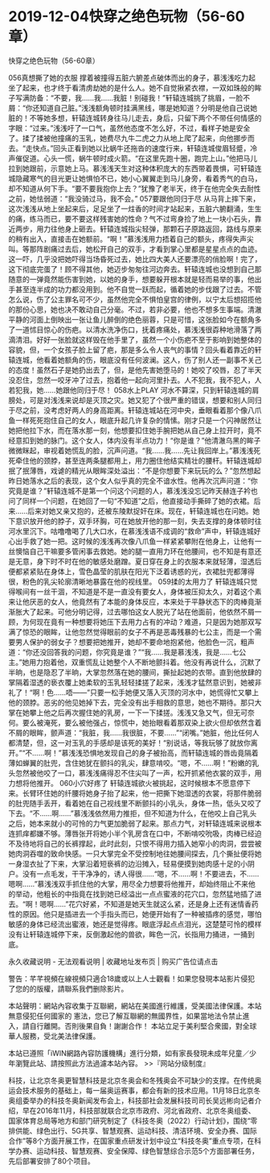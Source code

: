 # 2019-12-04快穿之绝色玩物（56-60章）



快穿之绝色玩物（56-60章）



056真想撕了她的衣服   撑着被撞得五脏六腑差点破体而出的身子，慕浅浅吃力起坐了起来，也才终于看清虏劫她的是什么人。她不自觉揪紧衣襟，一双如珠般的眸子写满防备：“不要，我……我……我脏！别碰我！”轩辕连城挑了挑眉，一脸不屑：“你还知道自己脏。”浅浅额角顿时挂满黑线，哪是她知道？分明是他自己说她脏的！不等她多想，轩辕连城转身往马儿走去，身后，只留下两个不带任何情感的字眼：“过来。”浅浅吁了一口气，虽然他态度不怎么好，不过，看样子她是安全了。揉了揉被他撞痛的玉乳，她费尽九牛二虎之力从地上爬了起来，向他挪步而去。“走快点。”回头正看到她以比蜗牛还拖沓的速度行来，轩辕连城俊眉轻蹙，冷声催促道。心头一慌，蜗牛顿时成火箭。“在这里先跑十圈，跑完上山。”他把马儿拉到她跟前，示意她上马。慕浅浅天生对这种体积庞大的东西带着畏惧，可轩辕连城隐藏寒气的目光更让她惧怕不已，她小心翼翼走到马儿身旁，看着秀气的白马，却不知道从何下手。“要不要我抱你上去？”犹豫了老半天，终于在他完全失去耐性之前，她怯弱道：“我没骑过马，我不会。” 057要跟他同归于尽   从马背上摔下来，这次浅浅从地上坐起来后，足足坐了一炷香的时间才站起来，五脏六腑翻涌，生生的痛，练马而已，要不要这样残害她的性命？气不过弯身捡了地上一块小石头，靠近两步，用力往他身上砸去。轩辕连城指尖轻弹，那颗石子原路返回，路线与原来的稍有出入，直接击在她额前。“啊！”慕浅浅用力捂着自己的额头，疼得失声尖叫。等那阵剧痛过去后，她松开自己的双手，才看到掌心里都是星星点点的血迹。这一吓，几乎没把她吓得当场昏死过去，她比四大美人还要漂亮的俏脸啊！完了，这下彻底完蛋了！顾不得其他，她迈步匆匆往河边奔去。轩辕连城也没想到自己那随意的一弹竟然能伤害到她，以她的身手，想要躲开根本就是轻而易举的事，他出手甚至连半成的功力都没用到。他不自觉一跃而起，循着她的步伐跟了过去。不管怎么说，伤了公主罪名可不少，虽然他完全不惧怕皇宫的律例，以宁太后想招揽他的那份心思，她也决不敢动自己分毫。不过，若非必要，他也不想多生事端。清澈平静的河面上倒映出一张让鱼儿醉倒的绝色丽蓉，只是可惜，这张脸如今在额角多了一道怵目惊心的伤疤。以清水洗净伤口，抚着疼痛处，慕浅浅很孬种地滑落了两滴清泪。好好一张脸就这样毁在他手里了，虽然一个小伤疤不至于影响到她整体的容貌，但，一个女孩子脸上留了疤，那是多么令人丧气的事情？回头看着靠近的轩辕连城，他看着她额角的伤，眼底没有任何波澜。这人，伤了别人还一副事不关己的态度！虽然石子是她扔出去了，但，是他先害她堕马的！她咬了咬唇，忍了半天没忍住，忽然一咬牙冲了过去，抱着他一起向河里扑去。人不犯我，我不犯人，人若犯我，她……她跟他同归于尽！ 058水上PLAY   河水不算深，只到轩辕连城的肩膀处，可是对浅浅来说却是灭顶之灾。她又犯了个很严重的错误，想要和别人同归于尽之前，没考虑好两人的身高距离。轩辕连城站在河中央，垂眼看着那个像八爪鱼一样死死抱住自己的女人，眼底升起几许复杂的情愫。刚才只是一个闪神居然让她把他拉下水，而在落水那一刻，他想要扣住她手腕把她从自己身上拉开时，竟不经意扣到她的脉门。这个女人，体内没有半点功力！“你是谁？”他清澈乌黑的眸子微微眯起，审视着她慌乱的脸，沉声问道。“我……我……先让我回岸上。”慕浅浅死死牵住他的颈脖，甚至连两条腿都用上，用力圈住他结实精壮的腰杆。轩辕连城却抿了抿薄唇，戏谑的精光从眼眸深处溢出：“不是你想要下来玩玩的么？”忽然想起昨日她落水之后的表现，这个女人似乎真的完全不谙水性。他再次沉声问道：“你究竟是谁？”轩辕连城不是第一个问这个问题的人，慕浅浅没忘记昨天赫连子衿也问了同样一个问题，在她回了一句“不知道”之后，他直接动手撕碎了她的衣裙。后来……后来对她又亲又抱的，还被东陵默捉奸在床。现在，轩辕连城也在问她。她下意识放开他的脖子，双手环胸，可在她放开他的那一刻，失去支撑的身体顿时往河水里沉下。咕噜噜喝了几大口水，在慕浅浅语不成调的“救命”声中，轩辕连城好心出手救了她一把。这时候的浅浅再次像八爪鱼一样紧紧攀附在他身上，让他有一丝懊恼自己干嘛要多管闲事去救她。她的腿一直用力环在他腰间，也不知是有意还是无意，身下时不时在他的敏感处磨蹭。夏日穿在身上的衣服本来就轻薄，湿透后便都紧紧贴在身体上，雪色晶莹的肌肤在阳光下泛着诱惑的光，衣裙肚兜都薄得很，粉色的乳尖轮廓清晰地暴露在他的视线里。 059揉的太用力了   轩辕连城只觉得喉间有一丝干涸，不知道是不是一直没有要女人，身体被压抑太久，对着这个素来让他厌恶的女人，他竟然有了本能的身体反应，本来处于平静状态下的肉棒竟渐渐胀大了起来。可他分明记得，过去哪怕这女人脱光了站在他面前，他依然不屑一顾，为何现在竟有一种想要将她压下去用力占有的冲动？难道，只是因为她那双写满了惊恐的眼眸，让他忽然觉得眼前的女子不再是恶毒残暴的七公主，而是一个需要男人保护的弱女子？想要把她推开，她却不要命地抱紧他，他脸色一沉，粗声道：“你还没回答我的问题，你究竟是谁？”“我……我是慕浅浅，我是……七公主。”她用力抱着他，双重慌乱让她整个人不断地颤抖着。他没有再说什么，沉默了半晌，也是隐忍了半晌，大掌忽然落在她的腰间，撕扯起她的衣带。直到他放肆的掌隔着湿透的亵衣覆上她柔软的玉乳轻轻揉搓了起来，浅浅才猛然意识到，她被非礼了！“啊！色……唔——”只要一松手她便又落入灭顶的河水中，她慌得忙又攀上他的颈脖。恶劣的他见她掉下去，完全没有出手相救的意思，她也不期待。那只大掌在她攀上他之后再次握住她的乳房，一下一下揉搓。浅浅又急又气，但无可奈何。要么被淹死，要么被他强占，惊慌中，她抬眼看着那双染上欲火但却依然含着不屑的眼眸，颤声道：“我脏，我……我很脏，不要……”“闭嘴。”她脏，他比任何人都清楚，但，这一对玉乳的手感却是该死的美好！“别说话，等我玩够了就放你离开。”“不……啊！”慕浅浅恐惧地发现自己的身子被抬高，而轩辕连城的唇齿竟隔着薄如蝉翼的肚兜，含住她犹在颤抖的乳尖，肆意啃咬。“嗯，不……啊！”粉嫩的乳头忽然被他咬了一口，慕浅浅痛得忍不住尖叫了一声，松开抓紧他衣裳的双手，用力想将他推开。 060小穴好疼了   轩辕连城欲火被挑起，这时候根本不愿意停下来。长臂环住她的纤腰将她身子抬了起来，他一把撕下她湿透的衣裳，将那件脆弱的肚兜随手丢开，看着她在自己视线里不断颤抖的小乳头，身体一热，低头又咬了下去。“不……啊……”慕浅浅依然用力推拒，但不知道为什么，在他咬上自己乳头之后，她本来就小的可怜的力气更加脆弱了起来。那点力气，对轩辕连城来说根本连抓痒都嫌不够。薄唇张开将她小半个乳房含在口中，不断啃咬吮吸，肉棒已经迫不及待地将自己的长裤撑起，此时此刻，只恨不得用力插入她窄小的肉洞，尝尝被她肉洞吞噬的致命快感。一只大掌完全不受控制地往她腰间探去，几个撕扯便将她一身湿衣扯了下来，大掌沿着短亵裤的边沿摊入，轻易便摸到她肉感十足的小阴户。没有一点毛发，干干净净的，诱人得很……“嗯，不……啊！不要进去，不……嗯啊……”慕浅浅双手抓住他的大掌，用尽全力想要将他推开，却始终阻止不来他的举动，他粗长的中指竟在找到她已经溢出一点点蜜液的花穴口，忽然猛地插了进去。“啊！嗯啊……”花穴好紧，不知道是她天生就这么紧，还是身上还有迷情香药性的原因。他只是插进去一个手指头而已，她便开始有了一种被插疼的感觉，哪怕敏感的身体已经流出蜜液，她还是觉得疼。眼底浮起点点泪光，这楚楚可怜的模样没有让轩辕连城停下来，反倒激起他的兽欲，眸色一沉，长指用力捅进，一捅到底。








永久收藏说明 - 无法观看说明 | 收藏地址发布页 | 购买广告位请点击


警告：芊芊視頻在線視頻只適合18歲或以上人士觀看！如果您發現本站影片侵犯了您的的版權，請聯系我們删除影片。


本站聲明：網站內容收集于互聯網，網站在美國進行維護，受美國法律保護。本站無意侵犯任何國家的
憲法，您已了解互聯網的無國界性，如果當地法令禁止進入，請自行離開。否則後果自負！謝謝合作！
本站立足于美利堅合衆國，對全球華人服務，受北美法律保護。


本站已遵照「iWIN網路內容防護機構」進行分類，如有家長發現未成年兒童／少年瀏覽此站、請按照此方法過濾本站內容。  >>『网站分级制度』




科技，让北京冬奥更智慧科技是北京冬奥会和冬残奥会不可缺少的支撑。在传统奥运会技术服务的基础上，每一届奥运赛事，都会有新的技术应用。11月18日北京冬奥组委举办的科技冬奥新闻发布会上，科技部社会发展科技司司长吴远彬向记者介绍，早在2016年11月，科技部就联合北京市政府、河北省政府、北京冬奥组委、国家体育总局等地方和部门研究制定了《科技冬奥（2022）行动计划》，围绕“零排供能、绿色出行、5G共享、智慧观赛、运动科技、清洁环境、安全办赛、国际合作”等8个方面开展工作，在国家重点研发计划中设立“科技冬奥”重点专项，在科学办赛、运动科技、智慧观赛、安全保障、绿色智慧综合示范5个方面部署任务，先后部署安排了80个项目。


